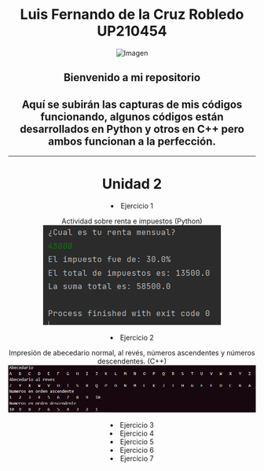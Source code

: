 <center>  

# Luis Fernando de la Cruz Robledo UP210454  
![Imagen](Imagenes/gif.gif)  
<h2>Bienvenido a mi repositorio</h2>  
<h2>Aquí se subirán las capturas de mis códigos funcionando, algunos códigos están desarrollados en Python y otros en C++ pero ambos funcionan a la perfección.</h2>    

___

# Unidad 2  
<li>Ejercicio 1  

Actividad sobre renta e impuestos (Python)  
<img src="Imagenes/Ejercicio1.PNG">

<li>Ejercicio 2  

Impresión de abecedario normal, al revés, números ascendentes y números descendentes. (C++)  
<img src="Imagenes/Ejercicio2.PNG">

<li>Ejercicio 3  
<li>Ejercicio 4  
<li>Ejercicio 5  
<li>Ejercicio 6  
<li>Ejercicio 7  
